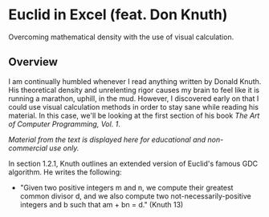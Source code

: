 # Euclid in Excel (feat. Don Knuth)

Overcoming mathematical density with the use of visual calculation.

## Overview

I am continually humbled whenever I read anything written by Donald Knuth. His theoretical density and unrelenting rigor causes my brain to feel like it is running a marathon, uphill, in the mud. However, I discovered early on that I could use visual calculation methods in order to stay sane while reading his material. In this case, we'll be looking at the first section of his book _The Art of Computer Programming, Vol. 1_.

_Material from the text is displayed here for educational and non-commercial use only._

In section 1.2.1, Knuth outlines an extended version of Euclid's famous GDC algorithm. He writes the following:
- "Given two positive integers m and n, we compute their greatest common divisor d, and we also compute two not-necessarily-positive integers and b such that am + bn = d." (Knuth 13)